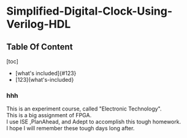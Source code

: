 # Simplified-Digital-Clock-Using-Verilog-HDL
## Table Of Content
[toc]
- [what's included]{#123}
- [123]{what's-included}
### hhh
This is an experiment course, called "Electronic Technology".  
This is a big assignment of FPGA.  
I use ISE ,PlanAhead, and Adept to accomplish this tough homework.  
I hope I will remember these tough days long after.
